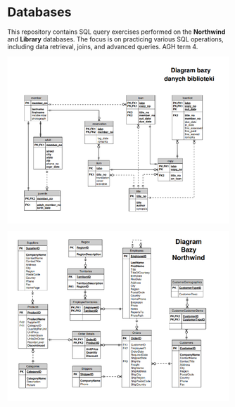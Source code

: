 # Databases

This repository contains SQL query exercises performed on the **Northwind** and **Library** databases. The focus is on practicing various SQL operations, including data retrieval, joins, and advanced queries. AGH term 4.

![jpg](./Screenshots/Library.png)

![jpg](./Screenshots/Northwind.png)